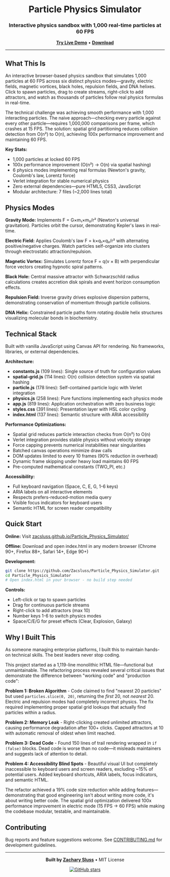 <div align="center">

# Particle Physics Simulator

### Interactive physics sandbox with 1,000 real-time particles at 60 FPS

**[Try Live Demo](https://zacsluss.github.io/Particle_Physics_Simulator/)** • **[Download](https://github.com/Zacsluss/Particle_Physics_Simulator/archive/refs/heads/main.zip)**

</div>

---

## What This Is

An interactive browser-based physics sandbox that simulates 1,000 particles at 60 FPS across six distinct physics modes—gravity, electric fields, magnetic vortices, black holes, repulsion fields, and DNA helixes. Click to spawn particles, drag to create streams, right-click to add attractors, and watch as thousands of particles follow real physics formulas in real-time.

The technical challenge was achieving smooth performance with 1,000 interacting particles. The naive approach—checking every particle against every other particle—requires 1,000,000 comparisons per frame, which crashes at 15 FPS. The solution: spatial grid partitioning reduces collision detection from O(n²) to O(n), achieving 100x performance improvement and maintaining 60 FPS.

**Key Stats:**
- 1,000 particles at locked 60 FPS
- 100x performance improvement (O(n²) → O(n) via spatial hashing)
- 6 physics modes implementing real formulas (Newton's gravity, Coulomb's law, Lorentz force)
- Verlet integration for stable numerical physics
- Zero external dependencies—pure HTML5, CSS3, JavaScript
- Modular architecture: 7 files (~2,000 lines total)

## Physics Modes

**Gravity Mode:** Implements F = G×m₁×m₂/r² (Newton's universal gravitation). Particles orbit the cursor, demonstrating Kepler's laws in real-time.

**Electric Field:** Applies Coulomb's law F = k×q₁×q₂/r² with alternating positive/negative charges. Watch particles self-organize into clusters through electrostatic attraction/repulsion.

**Magnetic Vortex:** Simulates Lorentz force F = q(v × B) with perpendicular force vectors creating hypnotic spiral patterns.

**Black Hole:** Central massive attractor with Schwarzschild radius calculations creates accretion disk spirals and event horizon consumption effects.

**Repulsion Field:** Inverse gravity drives explosive dispersion patterns, demonstrating conservation of momentum through particle collisions.

**DNA Helix:** Constrained particle paths form rotating double helix structures visualizing molecular bonds in biochemistry.

## Technical Stack

Built with vanilla JavaScript using Canvas API for rendering. No frameworks, libraries, or external dependencies.

**Architecture:**
- **constants.js** (109 lines): Single source of truth for configuration values
- **spatial-grid.js** (114 lines): O(n) collision detection system via spatial hashing
- **particle.js** (178 lines): Self-contained particle logic with Verlet integration
- **physics.js** (258 lines): Pure functions implementing each physics mode
- **app.js** (819 lines): Application orchestration with zero business logic
- **styles.css** (391 lines): Presentation layer with HSL color cycling
- **index.html** (137 lines): Semantic structure with ARIA accessibility

**Performance Optimizations:**
- Spatial grid reduces particle interaction checks from O(n²) to O(n)
- Verlet integration provides stable physics without velocity storage
- Force capping prevents numerical instabilities near singularities
- Batched canvas operations minimize draw calls
- DOM updates limited to every 10 frames (90% reduction in overhead)
- Dynamic frame skipping under heavy load maintains 60 FPS
- Pre-computed mathematical constants (TWO_PI, etc.)

**Accessibility:**
- Full keyboard navigation (Space, C, E, G, 1-6 keys)
- ARIA labels on all interactive elements
- Respects prefers-reduced-motion media query
- Visible focus indicators for keyboard users
- Semantic HTML for screen reader compatibility

## Quick Start

**Online:** Visit [zacsluss.github.io/Particle_Physics_Simulator/](https://zacsluss.github.io/Particle_Physics_Simulator/)

**Offline:** Download and open index.html in any modern browser (Chrome 90+, Firefox 88+, Safari 14+, Edge 90+)

**Development:**
```bash
git clone https://github.com/Zacsluss/Particle_Physics_Simulator.git
cd Particle_Physics_Simulator
# Open index.html in your browser - no build step needed
```

**Controls:**
- Left-click or tap to spawn particles
- Drag for continuous particle streams
- Right-click to add attractors (max 10)
- Number keys 1-6 to switch physics modes
- Space/C/E/G for preset effects (Clear, Explosion, Galaxy)

## Why I Built This

As someone managing enterprise platforms, I built this to maintain hands-on technical skills. The best leaders never stop coding.

This project started as a 1,119-line monolithic HTML file—functional but unmaintainable. The refactoring process revealed several critical issues that demonstrate the difference between "working code" and "production code":

**Problem 1: Broken Algorithm** - Code claimed to find "nearest 20 particles" but used `particles.slice(0, 20)`, returning the *first* 20, not *nearest* 20. Electric and repulsion modes had completely incorrect physics. The fix required implementing proper spatial grid lookups that actually find particles within a radius.

**Problem 2: Memory Leak** - Right-clicking created unlimited attractors, causing performance degradation after 100+ clicks. Capped attractors at 10 with automatic removal of oldest when limit reached.

**Problem 3: Dead Code** - Found 150 lines of trail rendering wrapped in `if (false)` blocks. Dead code is worse than no code—it misleads maintainers and suggests lack of attention to detail.

**Problem 4: Accessibility Blind Spots** - Beautiful visual UI but completely inaccessible to keyboard users and screen readers, excluding ~15% of potential users. Added keyboard shortcuts, ARIA labels, focus indicators, and semantic HTML.

The refactor achieved a 19% code size reduction while adding features—demonstrating that good engineering isn't about writing more code, it's about writing better code. The spatial grid optimization delivered 100x performance improvement in electric mode (15 FPS → 60 FPS) while making the codebase modular, testable, and maintainable.

## Contributing

Bug reports and feature suggestions welcome. See [CONTRIBUTING.md](CONTRIBUTING.md) for development guidelines.

---

<div align="center">

**Built by [Zachary Sluss](https://github.com/Zacsluss)** • MIT License

[![GitHub stars](https://img.shields.io/github/stars/Zacsluss/Particle_Physics_Simulator?style=social)](https://github.com/Zacsluss/Particle_Physics_Simulator/stargazers)

</div>
